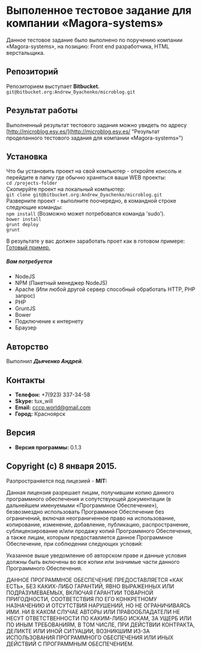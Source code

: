 # Выполенное тестовое задание для компании «Magora-systems»
Данное тестовое задание было выполнено по поручению компании «Magora-systems», на позицию: Front end разработчика, HTML верстальщика.

## Репозиторий
Репозиторием выступает **Bitbucket.**  
`git@bitbucket.org:Andrew_Dyachenko/microblog.git`

## Результат работы
Выполненный результат тестового задания можно увидеть по адресу [http://microblog.esy.es/](http://microblog.esy.es/ "Результат проделанного тестового задания для компании «Magora-systems»")

## Установка
Что бы установить проект на свой компьютер - откройте консоль и перейдите в папку где обычно храняться ваши WEB проекты:  
`cd /projects-folder`  
Скопируйте проект на локальный компьютер:  
`git clone git@bitbucket.org:Andrew_Dyachenko/microblog.git`  
Разверните проект - выполните поочередно, в командной строке следующие команды:  
`npm install` (Возможно может потребоватся команда 'sudo').  
`bower install`  
`grunt deploy`  
`grunt`

В результате у вас должен заработать проет как в готовом примере: [Готовый пример.](http://microblog.esy.es/ "Готовый пример.")

##### Вам потребуется
- NodeJS
- NPM (Пакетный менеджер NodeJS)
- Apache (Или любой другой сервер способный обработать HTTP, PHP запрос)
- PHP
- GruntJS
- Bower
- Подключение к интернету
- Браузер

## Авторство
Выполнил __*Дьяченко Андрей*__.

## Контакты
- **Телефон:** +7(923) 337-34-58
- **Skype:** tux_will
- **Email:** cccp.world@gmail.com
- **Город:** Красноярск

## Версия
- **Версия программы:** 0.1.3

## Copyright (c) 8 января 2015.
Разпространяется под лицезией - **MIT:**  

Данная лицензия разрешает лицам, получившим копию данного программного обеспечения и сопутствующей документации (в дальнейшем именуемыми «Программное Обеспечение»), безвозмездно использовать Программное Обеспечение без ограничений, включая неограниченное право на использование, копирование, изменение, добавление, публикацию, распространение, сублицензирование и/или продажу копий Программного Обеспечения, а также лицам, которым предоставляется данное Программное Обеспечение, при соблюдении следующих условий:  

Указанное выше уведомление об авторском праве и данные условия должны быть включены во все копии или значимые части данного Программного Обеспечения.  

ДАННОЕ ПРОГРАММНОЕ ОБЕСПЕЧЕНИЕ ПРЕДОСТАВЛЯЕТСЯ «КАК ЕСТЬ», БЕЗ КАКИХ-ЛИБО ГАРАНТИЙ, ЯВНО ВЫРАЖЕННЫХ ИЛИ ПОДРАЗУМЕВАЕМЫХ, ВКЛЮЧАЯ ГАРАНТИИ ТОВАРНОЙ ПРИГОДНОСТИ, СООТВЕТСТВИЯ ПО ЕГО КОНКРЕТНОМУ НАЗНАЧЕНИЮ И ОТСУТСТВИЯ НАРУШЕНИЙ, НО НЕ ОГРАНИЧИВАЯСЬ ИМИ. НИ В КАКОМ СЛУЧАЕ АВТОРЫ ИЛИ ПРАВООБЛАДАТЕЛИ НЕ НЕСУТ ОТВЕТСТВЕННОСТИ ПО КАКИМ-ЛИБО ИСКАМ, ЗА УЩЕРБ ИЛИ ПО ИНЫМ ТРЕБОВАНИЯМ, В ТОМ ЧИСЛЕ, ПРИ ДЕЙСТВИИ КОНТРАКТА, ДЕЛИКТЕ ИЛИ ИНОЙ СИТУАЦИИ, ВОЗНИКШИМ ИЗ-ЗА ИСПОЛЬЗОВАНИЯ ПРОГРАММНОГО ОБЕСПЕЧЕНИЯ ИЛИ ИНЫХ ДЕЙСТВИЙ С ПРОГРАММНЫМ ОБЕСПЕЧЕНИЕМ.  